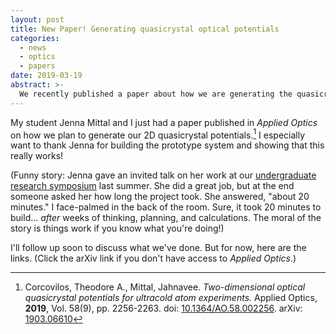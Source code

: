 ```yaml
---
layout: post
title: New Paper! Generating quasicrystal optical potentials
categories:
  - news
  - optics
  - papers
date: 2019-03-19
abstract: >-
  We recently published a paper about how we are generating the quasicrystal optical potentials for our ultracold atom experiment.
---
```


My student Jenna Mittal and I just had a paper published in *Applied Optics* on how we plan to generate our 2D quasicrystal potentials.[^1]  I especially want to thank Jenna for building the prototype system and showing that this really works!

(Funny story: Jenna gave an invited talk on her work at our [undergraduate research symposium](https://www.duq.edu/assets/Documents/urp/_pdf/2018%20URP%20Symposium%20Book.pdf) last summer.  She did a great job, but at the end someone asked her how long the project took.  She answered, "about 20 minutes."  I face-palmed in the back of the room.  Sure, it took 20 minutes to build... *after* weeks of thinking, planning, and calculations.  The moral of the story is things work if you know what you're doing!)

I'll follow up soon to discuss what we've done.  But for now, here are the links.  (Click the arXiv link if you don't have access to *Applied Optics*.)


[^1]: Corcovilos, Theodore A., Mittal, Jahnavee.  *Two-dimensional optical quasicrystal potentials for ultracold atom experiments.* Applied Optics, **2019**, Vol. 58(9), pp. 2256-2263. doi: [10.1364/AO.58.002256](https://dx.doi.org/10.1364/AO.58.002256). arXiv: [1903.06610](https://arxiv.org/abs/1903.06610)